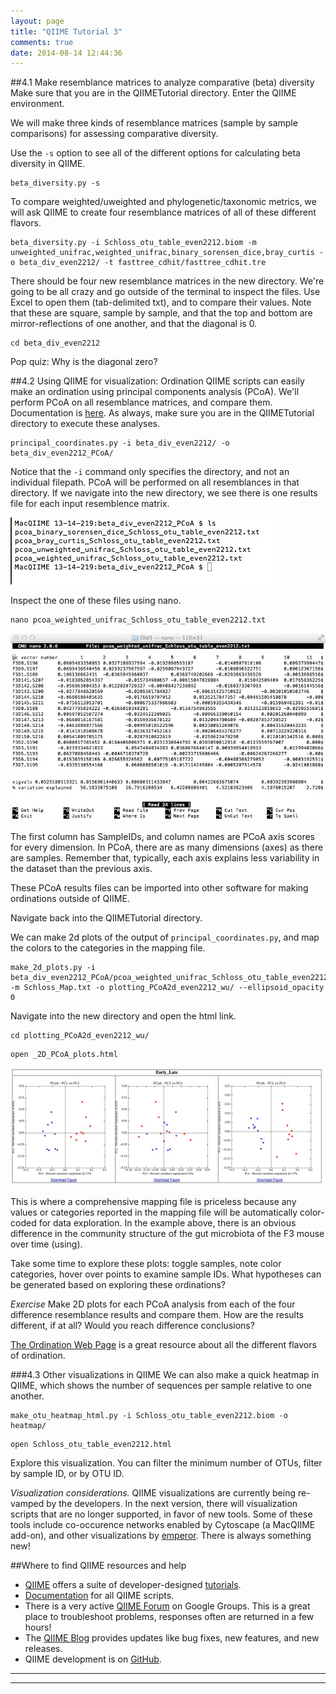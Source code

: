 ```yaml
---
layout: page
title: "QIIME Tutorial 3"
comments: true
date: 2014-08-14 12:44:36
---
```


##4.1 Make resemblance matrices to analyze comparative (beta) diversity
Make sure that you are in the QIIMETutorial directory.  Enter the QIIME environment.

We will make three kinds of resemblance matrices (sample by sample comparisons) for assessing comparative diversity.

Use the `-s` option to see all of the different options for calculating beta diversity in QIIME.

```
beta_diversity.py -s
```

To compare weighted/uweighted and phylogenetic/taxonomic metrics, we will ask QIIME to create four resemblance matrices of all of these different flavors.
```
beta_diversity.py -i Schloss_otu_table_even2212.biom -m unweighted_unifrac,weighted_unifrac,binary_sorensen_dice,bray_curtis -o beta_div_even2212/ -t fasttree_cdhit/fasttree_cdhit.tre
```

There should be four new resemblance matrices in the new directory.  We're going to be all crazy and go outside of the terminal to inspect the files. Use Excel to open them (tab-delimited txt), and to compare their values.  Note that these are square, sample by sample, and that the top and bottom are mirror-reflections of one another, and that the diagonal is 0.

```
cd beta_div_even2212
```
Pop quiz:  Why is the diagonal zero?

##4.2 Using QIIME for visualization:  Ordination
QIIME scripts can easily make an ordination using principal components analysis (PCoA). We'll perform PCoA on all resemblance matrices, and compare them.  Documentation is [here](http://qiime.org/scripts/principal_coordinates.html).  As always, make sure you are in the QIIMETutorial directory to execute these analyses.

```
principal_coordinates.py -i beta_div_even2212/ -o beta_div_even2212_PCoA/
```
Notice that the `-i` command only specifies the directory, and not an individual filepath.  PCoA will be performed on all resemblances in that directory.  If we navigate into the new directory, we see there is one results file for each input resemblence matrix.

![img17](https://github.com/edamame-course/docs/raw/gh-pages/img/QIIMETutorial3_IMG/IMG_17.jpg)

Inspect the one of these files using nano.

```
nano pcoa_weighted_unifrac_Schloss_otu_table_even2212.txt
```
![img18](https://github.com/edamame-course/docs/raw/gh-pages/img/QIIMETutorial3_IMG/IMG_18.jpg)

The first column has SampleIDs, and column names are PCoA axis scores for every dimension.  In PCoA, there are as many dimensions (axes) as there are samples. Remember that, typically, each axis explains less variability in the dataset than the previous axis.

These PCoA results files can be imported into other software for making ordinations outside of QIIME.

Navigate back into the QIIMETutorial directory.

We can make 2d plots of the output of `principal_coordinates.py`, and map the colors to the categories in the mapping file.

```
make_2d_plots.py -i beta_div_even2212_PCoA/pcoa_weighted_unifrac_Schloss_otu_table_even2212.txt -m Schloss_Map.txt -o plotting_PCoA2d_even2212_wu/ --ellipsoid_opacity 0
```

Navigate into the new directory and open the html link.
```
cd plotting_PCoA2d_even2212_wu/
```

```
open _2D_PCoA_plots.html
```
![img19](https://github.com/edamame-course/docs/raw/gh-pages/img/QIIMETutorial3_IMG/IMG_19.jpg)

This is where  a comprehensive mapping file is priceless because any values or categories reported in the mapping file will be automatically color-coded for data exploration.  In the example above, there is an obvious difference in the community structure of the gut microbiota of the F3 mouse over time (using).

Take some time to explore these plots: toggle samples, note color categories, hover over points to examine sample IDs.  What hypotheses can be generated based on exploring these ordinations?

*Exercise*
Make 2D plots for each PCoA analysis from each of the four difference resemblance results and compare them.  How are the results different, if at all?  Would you reach difference conclusions?

[The Ordination Web Page](http://ordination.okstate.edu/) is a great resource about all the different flavors of ordination.

###4.3  Other visualizations in QIIME
We can also make a quick heatmap in QIIME, which shows the number of sequences per sample relative to one another.

```
make_otu_heatmap_html.py -i Schloss_otu_table_even2212.biom -o heatmap/
```

```
open Schloss_otu_table_even2212.html
```
Explore this visualization.  You can filter the minimum number of OTUs, filter by sample ID, or by OTU ID.  

*Visualization considerations.* QIIME visualizations are currently being re-vamped by the developers.  In the next version, there will visualization scripts that are no longer supported, in favor of new tools.  Some of these tools include co-occurence networks enabled by Cytoscape (a MacQIIME add-on), and other visualizations by [emperor](http://biocore.github.io/emperor/).  There is always something new!

##Where to find QIIME resources and help
*  [QIIME](qiime.org) offers a suite of developer-designed [tutorials](http://www.qiime.org/tutorials/tutorial.html).
*  [Documentation](http://www.qiime.org/scripts/index.html) for all QIIME scripts.
*  There is a very active [QIIME Forum](https://groups.google.com/forum/#!forum/qiime-forum) on Google Groups.  This is a great place to troubleshoot problems, responses often are returned in a few hours!
*  The [QIIME Blog](http://qiime.wordpress.com/) provides updates like bug fixes, new features, and new releases.
*  QIIME development is on [GitHub](https://github.com/biocore/qiime).

-----------------------------------------------
-----------------------------------------------
